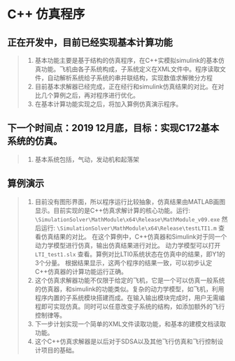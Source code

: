 ﻿# C++ 仿真程序


## 正在开发中，目前已经实现基本计算功能


> 1. 基本功能主要是基于结构的仿真程序，在C++实模拟simulink的基本仿真功能。飞机由各子系统构成，子系统定义在XML文件中。程序读取文件，自动解析系统给子系统的串并联结构，实现数值求解微分方程
> 2. 目前基本求解器已经完成，正在经行和simulink仿真结果的对比。在对比几个算例之后，再对程序进行优化。
> 3. 在基本计算功能实现之后，将加入算例仿真演示程序。

## 下一个时间点：2019 12月底，目标：实现C172基本系统的仿真。

> 1. 基本系统包括，气动，发动机和起落架


## 算例演示


>1. 目前没有图形界面，所以程序运行比较抽象，仿真结果由MATLAB画图显示。目前实现的是C++仿真求解计算的核心功能。运行:
`\SimulationSolver\MathModule\x64\Release\MathModule_v09.exe` 
然后运行:
`\SimulationSolver\MathModule\x64\Release\testLTI1.m` 
查看仿真结果的对比。
在这个算例中，C++仿真器和Simulink对于同一个动力学模型进行仿真，输出仿真结果进行对比。 动力学模型可以打开`LTI_test1.slx` 查看。算例对比LTI0系统状态在仿真中的结果，即Y1的3个分量。
根据结果显示，这两个程序的结果一致，可以初步认定C++仿真器的计算功能运行正确。
> 2. 这个仿真求解器功能不仅限于给定的飞机，它是一个可以仿真一般系统的仿真器，和simulink的功能类似。复杂的动力学模型，如飞机，利用程序内置的子系统模块搭建而成。在输入输出模块完成时，用户无需编程即可实现仿真。同时可以任意改变子系统的结构，如添加额外的飞行控制律等。
> 3. 下一步计划实现一个简单的XML文件读取功能，和基本的建模文档读取功能。
> 4. 这个C++仿真求解器是以后对于SDSA以及其他飞行仿真和飞行控制设计项目的基础。
